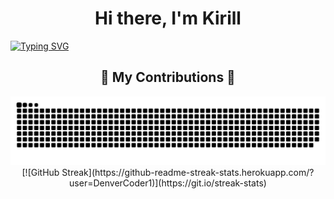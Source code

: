 ## <h1 align="center">Hi there, I'm <a>Kirill</a>
[![Typing SVG](https://readme-typing-svg.herokuapp.com?color=A70EF7&lines=ITMO+computer+science+student)](https://git.io/typing-svg)


<div align="center">
    <h2>🐍 My Contributions 🐍</h2>
    <img alt="snake eating my contributions" src="https://raw.githubusercontent.com/salesp07/salesp07/output/github-contribution-grid-snake.svg" />
</div>
<div align="center">
    [![GitHub Streak](https://github-readme-streak-stats.herokuapp.com/?user=DenverCoder1)](https://git.io/streak-stats)
</div>
<!--
**cracycot/cracycot** is a ✨ _special_ ✨ repository because its `README.md` (this file) appears on your GitHub profile.

Here are some ideas to get you started:

- 🔭 I’m currently working on ...
- 🌱 I’m currently learning ...
- 👯 I’m looking to collaborate on ...
- 🤔 I’m looking for help with ...
- 💬 Ask me about ...
- 📫 How to reach me: ...
- 😄 Pronouns: ...
- ⚡ Fun fact: ...
-->
